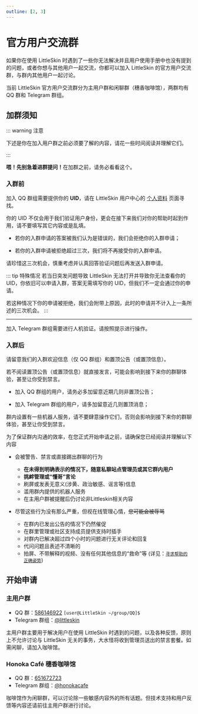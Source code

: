 ```yaml
---
outline: [2, 3]
---
```


# 官方用户交流群

如果你在使用 LittleSkin 时遇到了一些你无法解决并且用户使用手册中也没有提到的问题，或者你想与其他用户一起交流，你都可以加入 LittleSkin 的官方用户交流群，与群内其他用户一起讨论。

当前 LittleSkin 官方用户交流群分为主用户群和闲聊群（穗香咖啡馆），两群均有 QQ 群和 Telegram 群组。

## 加群须知

::: warning 注意

下述是你在加入用户群之前必须要了解的内容，请花一些时间阅读并理解它们。

:::

<NCard title="寻求帮助的正确姿势" link="./problems">
<strong>喂！先别急着进群提问！</strong>在加群之前，请务必看看这个。
</NCard>

### 入群前

加入 QQ 群组需要提供你的 **UID**，请在 LittleSkin 用户中心的 [个人资料](https://littleskin.cn/user/profile) 页面寻找。

你的 UID 不仅会用于我们验证用户身份，更会在接下来我们对你的帮助时起到作用，请不要填写其它内容或是乱填。

- 若你的入群申请的答案被我们认为是错误的，我们会拒绝你的入群申请；

- 若你的入群申请被拒绝超过三次，我们将不再接受你的入群申请。
  
请珍惜这三次机会，慎重考虑并认真回答验证问题后再发送入群申请。

::: tip 特殊情况
若当日突发问题导致 LittleSkin 无法打开并导致你无法查看你的 UID，你依旧可以申请入群，答案无需填写你的 UID，但我们不一定会通过你的申请。

若这种情况下你的申请被拒绝，我们会附带上原因，此时的申请并不计入上一条所述的三次机会。
:::

---

加入 Telegram 群组需要进行人机验证。请按照提示进行操作。

### 入群后

请留意我们的入群欢迎信息（仅 QQ 群组）和置顶公告（或置顶信息）。

若不阅读置顶公告（或置顶信息）就直接发言，可能会影响到接下来你的群聊体验，甚至让你受到禁言。

- 加入 QQ 群组的用户，请务必多加留意近期几则非置顶公告；

- 加入 Telegram 群组的用户，请多加留意近几则置顶消息；


群内设置有一些机器人服务，请不要肆意操作它们，否则会影响到接下来你的群聊体验，甚至让你受到禁言。  


为了保证群内沟通的效率，在您正式开始申请之前，请确保您已经阅读并理解以下内容
- 会被警告、禁言或直接踢出群聊的行为
  - **在未得到明确表示的情况下，随意私聊站点管理员或其它群内用户** 
  - **挑衅管理或“懂哥”言论**
  - 刷屏或发表无意义(涉黄、政治敏感、谣言等)信息
  - 滥用群内提供的机器人服务
  - 在主用户群被提醒后仍讨论非Littleskin相关内容

- 尽管这些行为没有那么严重，但视在线管理心情，~~您可能会被辱骂~~
  - 在群内已发出公告的情况下仍然催促
  - 在群里管理或社区支持成员提供支持时插手
  - 对群内已解决超过四个小时的问题进行无关评论和回复
  - 代问问题且表述不清晰的
  - 拍屏、不带解释的视频、没有任何其他信息的“救命”等 (详见：[`寻求帮助的正确姿势`](./problems))


## 开始申请

### 主用户群

- QQ 群：[586146922](https://jq.qq.com/?_wv=1027&k=5uVljsY) `[user@LittleSkin ~/group/QQ]$`
- Telegram 群组：[@littleskin](https://t.me/littleskin)

主用户群主要用于解决用户在使用 LittleSkin 时遇到的问题，以及各种反馈，原则上不允许讨论与 LittleSkin 无关的事务，大水怪将收到管理员送出的禁言套餐。如需闲聊，请加入咖啡馆。

### Honoka Café 穗香咖啡馆

- QQ 群：[651672723](https://jq.qq.com/?_wv=1027&k=3S0sYT6C)
- Telegram 群组：[@honokacafe](https://t.me/honokacafe)

咖啡馆作为闲聊群，可以讨论除一些敏感内容外的所有话题。但技术支持和用户反馈等内容还请前往主用户群进行讨论。
